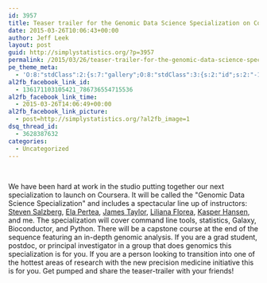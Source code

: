 ```yaml
---
id: 3957
title: Teaser trailer for the Genomic Data Science Specialization on Coursera
date: 2015-03-26T10:06:43+00:00
author: Jeff Leek
layout: post
guid: http://simplystatistics.org/?p=3957
permalink: /2015/03/26/teaser-trailer-for-the-genomic-data-science-specialization-on-coursera/
pe_theme_meta:
  - 'O:8:"stdClass":2:{s:7:"gallery";O:8:"stdClass":3:{s:2:"id";s:2:"-1";s:5:"width";s:0:"";s:6:"height";s:0:"";}s:5:"video";O:8:"stdClass":1:{s:2:"id";s:2:"-1";}}'
al2fb_facebook_link_id:
  - 136171103105421_786736554715536
al2fb_facebook_link_time:
  - 2015-03-26T14:06:49+00:00
al2fb_facebook_link_picture:
  - post=http://simplystatistics.org/?al2fb_image=1
dsq_thread_id:
  - 3628387632
categories:
  - Uncategorized
---
```

&nbsp;

We have been hard at work in the studio putting together our next specialization to launch on Coursera. It will be called the "Genomic Data Science Specialization" and includes a spectacular line up of instructors: [Steven Salzberg](http://salzberg-lab.org/), [Ela Pertea](http://ccb.jhu.edu/people/mpertea/), [James Taylor](http://jamestaylor.org/), [Liliana Florea](http://ccb.jhu.edu/people/florea/), [Kasper Hansen](http://www.hansenlab.org/), and me. The specialization will cover command line tools, statistics, Galaxy, Bioconductor, and Python. There will be a capstone course at the end of the sequence featuring an in-depth genomic analysis. If you are a grad student, postdoc, or principal investigator in a group that does genomics this specialization is for you. If you are a person looking to transition into one of the hottest areas of research with the new precision medicine initiative this is for you. Get pumped and share the teaser-trailer with your friends!